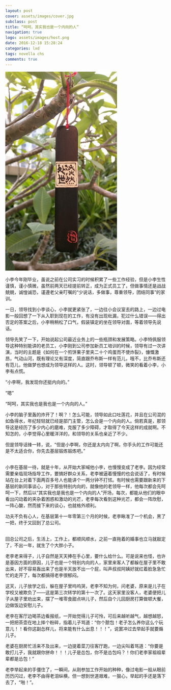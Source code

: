 ```yaml
---
layout: post
cover: assets/images/cover.jpg
subclass: post
title: “呵呵，其实我也是一个内向的人”
navigation: true
logo: assets/images/host.png
date: 2016-12-18 15:28:24
categories: lxd
tags: novella chs
comments: true
---
```


![dan ran chu shi](/assets/images/dan-ran-chu-shi.jpeg)

小李今年刚毕业，虽说之前在公司实习的时候积累了一些工作经验，但是小李生性谨慎，谨小慎微，虽然前两天已经提前转正，成为正式员工了，但做事情还是战战兢兢，诚惶诚恐，谨遵老父亲叮嘱的“少说话，多做事，尊重领导，团结同事”的家训。

一日，领导找到小李谈心，小李就更紧张了，一边往小会议室去的路上，一边过电影一般回想了一下从入职到现在的工作，有没有出现纰漏，犯过什么错误——得出否定的答案之后，小李稍稍松了口气，假装镇定的坐在领导对面，等着领导先说话。

领导先笑了一下，开始说起公司最近业务上的一些瓶颈和发展策略。小李特佩服领导这种特别能讲的老员工，小李刚到公司参加新员工培训的时候，领导有过一次讲演，当时的主题是《如何在一个煎饼果子里夹二十个鸡蛋而不使炸裂》，慷慨激昂，气动山河，既有理论又有深度，简直跟乔布斯一样有范儿，哦不，比乔布斯还有范儿，他做梦也想成为领导这样的人。这时，领导顿了顿，微笑的看着小李，小李有点慌。

“小李啊，我发现你还挺内向的。”

“嗯”

“呵呵，其实我也是我也是一个内向的人。”

小李的脑子里轰的炸开了！啊？！怎么可能，领导如此口吐莲花，并且在公司混的如鱼得水，年纪轻轻就已经是部门主管，怎么会是一个内向的人。倘若真是，那领导这是经历了多少内心的磨难，克服了多少障碍，才取得了今天这样的成就啊。不知怎的，小李觉得心里暖洋洋的，和领导的关系也亲近了不少。

但是领导话锋一转，说，“但是小李啊，你还是太内向了啊，你手头的工作可能还是不太适合你，你先去基层锻炼锻炼吧。”

<br />
小李在基层一待，就是十年，从开始大家喊他小李，也慢慢变成了老李。因为经常需要亲临现场指导工作，要搞好群众关系，老李被逼着慢慢的也会说话了，有时候站在台上对着下面两百多号人也能讲个一两分钟不打怵。有时候也需要跟新来的下基层的新同事谈心，对于那些特别内向的，就像他的老领导一样，他每次都会先呵呵一下，然后以“其实我也是我也是一个内向的人”开场，每次，都能从他们的眼中看出闪动着的夹杂着困惑和激动的光芒，老李每次看到这种光芒，都会一阵欣慰，一阵心酸，然而接下来的谈心，也就格外顺利。

功夫不负有心人，在基层第十一年零第三个月的时候，老李瞅准了一个机会，黑了一把，终于又回到了总公司。

<br />
回总公司之后，生活上，工作上，都顺风顺水，之前一直拖着的婚事也立马就敲定了，不出一年，就生了个大胖小子。

老李老来得子，儿子自然是天天捧在手心里，要什么给什么。可是说来也怪，也许是基因方面的原因，儿子也是一个特别内向的人，家里来客人了都躲在屋子里不敢出来，好不容易轰出来了也是半天放不出一个屁，叫声叔叔阿姨好就红着脸急急忙忙的走开了，每次都搞得老李很郁闷。

这天，儿子放学之后，躲在屋子里呜呜哭，老李不知为何，问老婆，原来是儿子在学校又被欺负了——这是第三次转学的第十一次了。这天家里没客人，老婆便把儿子从屋子里劝出来，摆了一堆零食甜点哄儿子，然后自个儿回厨房打算做顿大餐，边做饭边安慰儿子。

老李在客厅边喝茶边看报纸，一开始觉得儿子可怜，可后来越听越气，越想越怒，一把把茶壶在地上摔个粉碎，指着儿子骂道：“你个脓包！老子怎么养你这么个玩意儿！！看你这副怂样儿，将来能有什么出息！！！”，说罢冲过去举起手就要煽儿子。

老婆在厨房忙活来不及出来，一边提着菜刀往客厅跑，一边尖叫着骂道：“你要是敢打儿子，我就跟你拼命！！！儿子是怂包，你不是怂包吗？！你们老李家祖祖辈辈都是怂包！”

老李举起来的手僵住了，一瞬间，从刚参加工作开始的种种，像过电影一般从眼前历历闪过，老李不由得老泪纵横，但一想到世道艰难，一狠心，举起的手还是落下去了，“啪！”。




